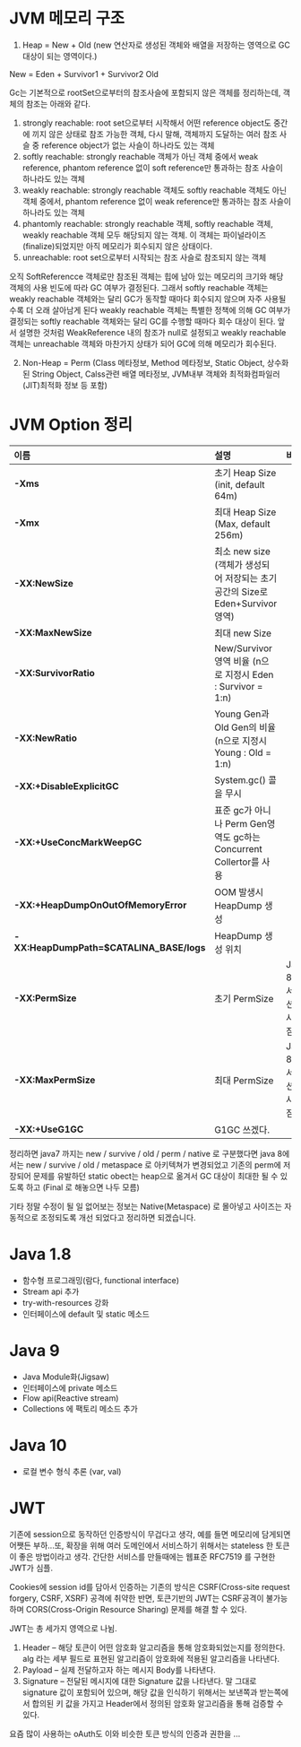# JVM 메모리 구조
1. Heap = New + Old (new 연산자로 생성된 객체와 배열을 저장하는 영역으로 GC 대상이 되는 영역이다.)

New = Eden + Survivor1 + Survivor2
Old


Gc는 기본적으로 rootSet으로부터의 참조사슬에 포함되지 않은 객체를 정리하는데, 객체의 참조는 아래와 같다.
1. strongly reachable: root set으로부터 시작해서 어떤 reference object도 중간에 끼지 않은 상태로 참조 가능한 객체, 다시 말해, 객체까지 도달하는 여러 참조 사슬 중 reference object가 없는 사슬이 하나라도 있는 객체
2. softly reachable: strongly reachable 객체가 아닌 객체 중에서 weak reference, phantom reference 없이 soft reference만 통과하는 참조 사슬이 하나라도 있는 객체
3. weakly reachable: strongly reachable 객체도 softly reachable 객체도 아닌 객체 중에서, phantom reference 없이 weak reference만 통과하는 참조 사슬이 하나라도 있는 객체
4. phantomly reachable: strongly reachable 객체, softly reachable 객체, weakly reachable 객체 모두 해당되지 않는 객체. 이 객체는 파이널라이즈(finalize)되었지만 아직 메모리가 회수되지 않은 상태이다.
5. unreachable: root set으로부터 시작되는 참조 사슬로 참조되지 않는 객체

오직 SoftReferencce 객체로만 참조된 객체는 힙에 남아 있는 메모리의 크기와 해당 객체의 사용 빈도에 따라 GC 여부가 결정된다. 그래서 softly reachable 객체는 weakly reachable 객체와는 달리 GC가 동작할 때마다 회수되지 않으며 자주 사용될수록 더 오래 살아남게 된다
weakly reachable 객체는 특별한 정책에 의해 GC 여부가 결정되는 softly reachable 객체와는 달리 GC를 수행할 때마다 회수 대상이 된다. 앞서 설명한 것처럼 WeakReference 내의 참조가 null로 설정되고 weakly reachable 객체는 unreachable 객체와 마찬가지 상태가 되어 GC에 의해 메모리가 회수된다. 
 
 

2. Non-Heap = Perm (Class 메타정보, Method 메타정보, Static Object, 상수화된 String Object, Calss관련 배열 메타정보, JVM내부 객체와 최적화컴파일러(JIT)최적화 정보 등 포함)

# JVM Option 정리
| 이름 | 설명 | 비고 |
|:--------|:--------|:--------|
| **-Xms** |  초기 Heap Size (init, default 64m) ||
| **-Xmx** |최대 Heap Size (Max,  default 256m)||
| **-XX:NewSize** |최소 new size (객체가 생성되어 저장되는 초기공간의 Size로 Eden+Survivor 영역)||
| **-XX:MaxNewSize** |최대 new Size||
| **-XX:SurvivorRatio** |New/Survivor영역 비율 (n으로 지정시 Eden : Survivor = 1:n)||
| **-XX:NewRatio** |Young Gen과 Old Gen의 비율 (n으로 지정시 Young : Old = 1:n)||
| **-XX:+DisableExplicitGC** |System.gc() 콜을 무시||
| **-XX:+UseConcMarkWeepGC** |표준 gc가 아니나 Perm Gen영역도 gc하는 Concurrent Collertor를 사용||
| **-XX:+HeapDumpOnOutOfMemoryError** | OOM 발생시 HeapDump 생성 ||
| **-XX:HeapDumpPath=$CATALINA_BASE/logs** | HeapDump 생성 위치 ||
| **-XX:PermSize** |초기 PermSize| Java 8에서 옵션이 사라짐. |
| **-XX:MaxPermSize** |최대 PermSize| Java 8에서 옵션이 사라짐. |
| **-XX:+UseG1GC** | G1GC 쓰겠다.|  |



정리하면 java7  까지는
new / survive / old / perm /  native  로 구분했다면
java 8에서는
new / survive / old / metaspace 로 아키텍쳐가 변경되었고
기존의 perm에 저장되어 문제를 유발하던
static obect는 heap으로 옮겨서 GC 대상이 최대한 될 수 있도록 하고 (Final 로 해놓으면 나두 모름)

기타 정말 수정이 될 일 없어보는 정보는
Native(Metaspace) 로 몰아넣고 사이즈는 자동적으로 조정되도록 개선 되었다고 정리하면 되겠습니다.


# Java 1.8
- 함수형 프로그래밍(람다, functional interface)
- Stream api 추가
- try-with-resources 강화
- 인터페이스에 default 및 static 메소드

# Java 9
- Java Module화(Jigsaw)
- 인터페이스에 private 메소드 
- Flow api(Reactive stream)
- Collections 에 팩토리 메소드 추가

# Java 10
- 로컬 변수 형식 추론 (var, val)

# JWT
기존에 session으로 동작하던 인증방식이 무겁다고 생각, 예를 들면 메모리에 담게되면 어쨋든 부하...또, 확장을 위해 여러 도메인에서 서비스하기 위해서는 stateless 한 토큰이 좋은 방법이라고 생각.
간단한 서비스를 만들때에는 웹표준 RFC7519 를 구현한 JWT가 심플. 

Cookies에 session id를 담아서 인증하는 기존의 방식은 CSRF(Cross-site request forgery, CSRF, XSRF) 공격에 취약한 반면, 토큰기반의 JWT는 CSRF공격이 불가능하며 CORS(Cross-Origin Resource Sharing) 문제를 해결 할 수 있다.

JWT는 총 세가지 영역으로 나뉨. 

1. Header – 해당 토큰이 어떤 암호화 알고리즘을 통해 암호화되었는지를 정의한다.  alg 라는 세부 필드로 표현된 알고리즘이 암호화에 적용된 알고리즘을 나타낸다.
2. Payload – 실제 전달하고자 하는 메시지 Body를 나타낸다.
3. Signature – 전달된 메시지에 대한 Signature 값을 나타낸다.  말 그대로 signature 값이 포함되어 있으며, 해당 값을 인식하기 위해서는 보낸쪽과 받는쪽에서 합의된 키 값을 가지고 Header에서 정의된 암호화 알고리즘을 통해 검증할 수 있다.

요즘 많이 사용하는 oAuth도 이와 비슷한 토큰 방식의 인증과 권한을 ...